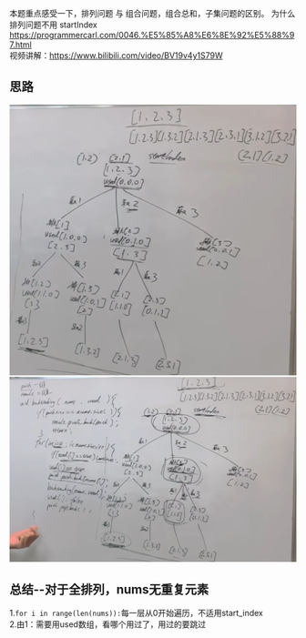 本题重点感受一下，排列问题 与 组合问题，组合总和，子集问题的区别。 为什么排列问题不用 startIndex 
https://programmercarl.com/0046.%E5%85%A8%E6%8E%92%E5%88%97.html   
视频讲解：https://www.bilibili.com/video/BV19v4y1S79W   

## 思路
![img_1.png](img_1.png)
![img_2.png](img_2.png)

## 总结--对于全排列，nums无重复元素
1.`for i in range(len(nums)):`每一层从0开始遍历，不适用start_index  
2.由1：需要用used数组，看哪个用过了，用过的要跳过  

